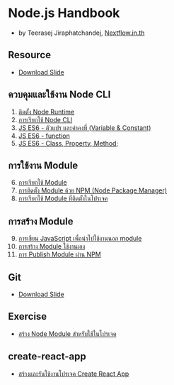 
# Node.js Handbook

- by Teerasej Jiraphatchandej, [Nextflow.in.th](https://www.nextflow.in.th)

## Resource

- [Download Slide](https://www.dropbox.com/s/6hdh86df0izuen3/Node%20JS%20for%20beginner.pdf?dl=0)

## ควบคุมและใช้งาน Node CLI

1. [ติดตั้ง Node Runtime](/install-nodejs.md) 
2. [การเรียกใช้ Node CLI](/node-cli.md)
3. [JS ES6 - ตัวแปร และค่าคงที่ (Variable & Constant)](/js-es6-var-const.md)
4. [JS ES6 - function](/js-es6-function.md)
5. [JS ES6 - Class, Property, Method](/js-es6-class.md);

## การใช้งาน Module 

6. [การเรียกใช้ Module](/node-module.md) 
7. [การติดตั้ง Module ด้วย NPM (Node Package Manager)](/node-module-npm.md)
8. [การเรียกใช้ Module ที่ติดตั้งในโปรเจค](/node-module-npm-using.md)

## การสร้าง Module 

9. [การเขียน JavaScript เพื่อนำไปใช้งานนอก module](/create-node-module-export.md)
10. [การสร้าง Module ใช้งานเอง](/create-node-module.md)
11. [การ Publish Module ผ่าน NPM](/create-node-module-publish.md)

## Git 

- [Download Slide](https://www.dropbox.com/s/qkts9an2mnetj80/Git%20for%20Beginner.pdf?dl=0)


## Exercise 

- [สร้าง Node Module สำหรับใช้ในโปรเจค](/exercise/create-data-module.md)

## create-react-app

- [สร้างและรันใช้งานโปรเจค Create React App](/react-create-app.md)


